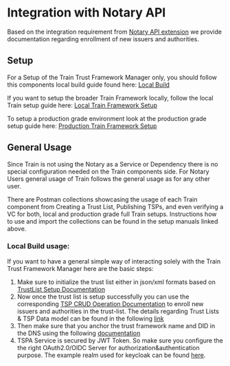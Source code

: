 # Integration with Notary API

Based on the integration requirement from [Notary API extension](https://xfsc-valontoska-c8c70de320fe39c0697cbb8f437291f0f5c33da077eb238.gitlab.io/notare/notare/#external-interfaces:~:text=%5BCP.NOTAR.E1.00014%5D%20Enrollment%20of%20new%20issuers%20and%20authorities) we provide documentation regarding enrollment of new issuers and authorities.

## Setup
For a Setup of the Train Trust Framework Manager only, you should follow this components local build guide found here: [Local Build](./../install/README.md)

If you want to setup the broader Train Framework locally, follow the local Train setup guide here: [Local Train Framework Setup](https://gitlab.eclipse.org/eclipse/xfsc/train/TRAIN-Documentation/-/tree/main/demonstration/local?ref_type=heads)

To setup a production grade environment look at the production grade setup guide here: [Production Train Framework Setup](https://gitlab.eclipse.org/eclipse/xfsc/train/TRAIN-Documentation/-/tree/main/demonstration?ref_type=heads)

## General Usage
Since Train is not using the Notary as a Service or Dependency there is no special configuration needed on the Train components side. For Notary Users general usage of Train follows the general usage as for any other user.

There are Postman collections showcasing the usage of each Train component from Creating a Trust List, Publishing TSPs, and even verifying a VC for both, local and production grade full Train setups.
Instructions how to use and import the collections can be found in the setup manuals linked above.

### Local Build usage:
If you want to have a general simple way of interacting solely with the Train Trust Framework Manager here are the basic steps:
1. Make sure to initialize the trust list either in json/xml formats based on [TrustList Setup Documentation](./../operation/TrustListSetup.md)
2. Now once the trust list is setup successfully you can use the corresponding [TSP CRUD Operation Documentation](./../operation/TSP-CRUD-Operations.md) to enroll new issuers and authorities in the trust-list. The details regarding Trust Lists & TSP Data model can be found in the following [link](./../TrustList_DataModel_Design/templates-trustlist/)
3.  Then make sure that you anchor the trust framework name and DID in the DNS using the following [documentation](./../operation/TrustFrameworkSetup.md)
4. TSPA Service is secured by JWT Token. So make sure you configure the the right OAuth2.0/OIDC Server for authorization&authentication purpose. The example realm used for keycloak can be found [here](./../../keycloak/realm-export.json).